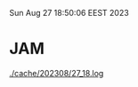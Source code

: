 Sun Aug 27 18:50:06 EEST 2023
# JAM
<a href='./cache/202308/27_18.log'>./cache/202308/27_18.log</a>
